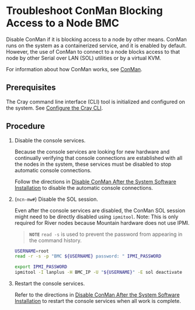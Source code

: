 # Troubleshoot ConMan Blocking Access to a Node BMC

Disable ConMan if it is blocking access to a node by other means. ConMan runs on the system as a containerized service, and it is enabled by default. However, the use of ConMan to connect to a node
blocks access to that node by other Serial over LAN \(SOL\) utilities or by a virtual KVM.

For information about how ConMan works, see [ConMan](ConMan.md).

## Prerequisites

The Cray command line interface \(CLI\) tool is initialized and configured on the system. See [Configure the Cray CLI](../configure_cray_cli.md).

## Procedure

1. Disable the console services.

    Because the console services are looking for new hardware and continually verifying that console
    connections are established with all the nodes in the system, these services must be disabled
    to stop automatic console connections.

    Follow the directions in [Disable ConMan After the System Software Installation](Disable_ConMan_After_System_Software_Installation.md) to
    disable the automatic console connections.

1. (`ncn-mw#`) Disable the SOL session.

    Even after the console services are disabled, the ConMan SOL session might need to be directly disabled using `ipmitool`.
    Note: This is only required for River nodes because Mountain hardware does not use IPMI.

    > **`NOTE`** `read -s` is used to prevent the password from appearing in the command history.

    ```bash
    USERNAME=root
    read -r -s -p "BMC ${USERNAME} password: " IPMI_PASSWORD
    ```

    ```bash
    export IPMI_PASSWORD
    ipmitool -I lanplus -H BMC_IP -U "${USERNAME}" -E sol deactivate
    ```

1. Restart the console services.

    Refer to the directions in [Disable ConMan After the System Software Installation](Disable_ConMan_After_System_Software_Installation.md) to restart the console services
    when all work is complete.
